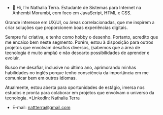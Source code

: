 - 👋 Hi, I’m Nathalia Terra.
Estudante de Sistemas para Internet na Anhembi Morumbi, com foco em JavaScript, HTML e CSS. 

Grande interesse em UX/UI, ou áreas correlacionadas, que me inspirem a criar soluções que proporcionem boas experiências digitais. 

Sempre fui criativa, e tenho como hobby o desenho. Portanto, acredito que me encaixo bem neste segmento. Porém, estou à disposição para outros projetos que envolvam desafios diversos, (sabemos que a área de tecnologia é muito ampla) e não descarto possibilidades de aprender e evoluir.

Busco me desafiar, inclusive no último ano, aprimorando minhas habilidades no inglês porque tenho consciência da importância em me comunicar bem em outros idiomas.

Atualmente, estou aberta para oportunidades de estágio, imersa nos estudos e pronta para colaborar em projetos que envolvam o universo da tecnologia. 
  *LinkedIn: [Nathalia Terra](https://www.linkedin.com/in/nathalia-terra-40b561244/)
  * E-mail: nattterra@gmail.com
  
<!---
NathaliaTerra/NathaliaTerra is a ✨ special ✨ repository because its `README.md` (this file) appears on your GitHub profile.
You can click the Preview link to take a look at your changes.
--->
